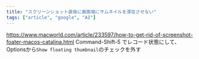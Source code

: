 ```yaml
---
title: "スクリーンショット直後に画面端にサムネイルを滞在させない"
tags: ["article", "google", "AI"]
---
```


https://www.macworld.com/article/233597/how-to-get-rid-of-screenshot-foater-macos-catalina.html
Command-Shift-5 でレコード状態にして、Optionsから`Show floating thumbnail`のチェックを外す